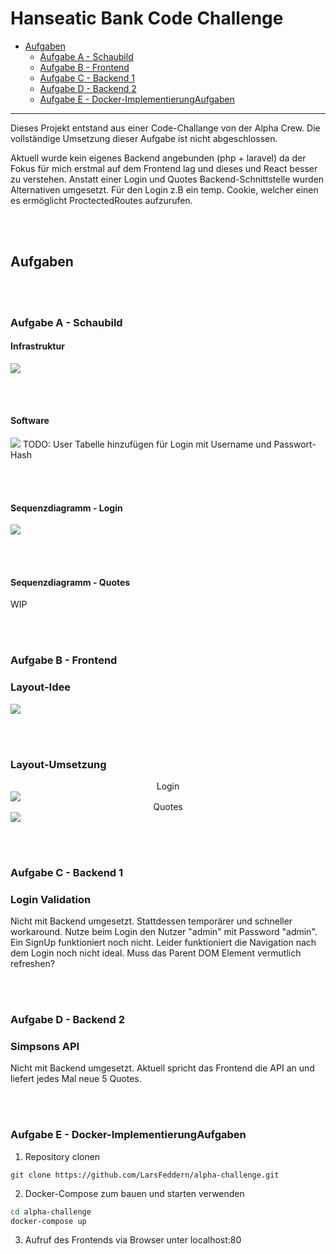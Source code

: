 # Hanseatic Bank Code Challenge
- [Aufgaben](#aufgaben)
	- [Aufgabe A - Schaubild](#aufgabe-a---schaubild)
	- [Aufgabe B - Frontend](#aufgabe-b---frontend)
    - [Aufgabe C - Backend 1](#aufgabe-b---backend-1)
    - [Aufgabe D - Backend 2](#aufgabe-d---backend-2)
    - [Aufgabe E - Docker-ImplementierungAufgaben](#aufgabe-e---docker-implementierungaufgaben)

---
Dieses Projekt entstand aus einer Code-Challange von der Alpha Crew.
Die vollständige Umsetzung dieser Aufgabe ist nicht abgeschlossen.

Aktuell wurde kein eigenes Backend angebunden (php + laravel) da der Fokus für mich erstmal auf dem Frontend lag und dieses und React besser zu verstehen.
Anstatt einer Login und Quotes Backend-Schnittstelle wurden Alternativen umgesetzt. Für den Login z.B ein temp. Cookie, welcher einen es ermöglicht ProctectedRoutes aufzurufen.    

<br/><br/>
## Aufgaben

<br/><br/>
### Aufgabe A - Schaubild
#### Infrastruktur
<img src="./docs/img/AlphaProject.drawio.png">

<br/><br/>
#### Software 
<img src="./docs/img/software-architecture.png">
TODO: User Tabelle hinzufügen für Login mit Username und Passwort-Hash 

<br/><br/>
#### Sequenzdiagramm - Login
<img src= "./docs/img/sequenzdiagramm-login.drawio.png">


<br/><br/>
#### Sequenzdiagramm - Quotes
WIP

<br/><br/>
### Aufgabe B - Frontend
### Layout-Idee
<img src="./docs/img/Frontend-layout.drawio.png">

<br/><br/>
### Layout-Umsetzung
<center>Login</center>
<img src="./docs/img/frontend-login.png">
<center>Quotes</center>
<img src="./docs/img/frontend-quotes.png">

<br/><br/>
### Aufgabe C - Backend 1
### Login Validation
Nicht mit Backend umgesetzt. Stattdessen temporärer und schneller workaround. Nutze beim Login den Nutzer "admin" mit Password "admin". Ein SignUp funktioniert noch nicht. 
Leider funktioniert die Navigation nach dem Login noch nicht ideal. Muss das Parent DOM Element vermutlich refreshen?

<br/><br/>
### Aufgabe D - Backend 2
### Simpsons API
Nicht mit Backend umgesetzt. Aktuell spricht das Frontend die API an und liefert jedes Mal neue 5 Quotes.

<br/><br/>
### Aufgabe E - Docker-ImplementierungAufgaben
1. Repository clonen
```text
git clone https://github.com/LarsFeddern/alpha-challenge.git
```

2. Docker-Compose zum bauen und starten verwenden
```bash
cd alpha-challenge
docker-compose up
```
3. Aufruf des Frontends via Browser unter localhost:80

